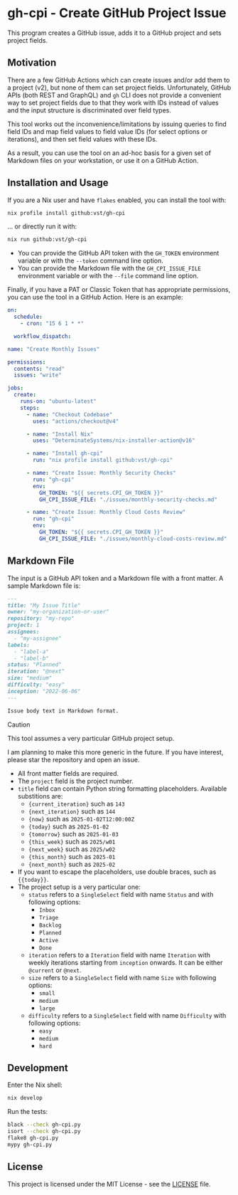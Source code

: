 # gh-cpi - Create GitHub Project Issue

This program creates a GitHub issue, adds it to a GitHub project and sets
project fields.

## Motivation

There are a few GitHub Actions which can create issues and/or add them to
a project (v2), but none of them can set project fields. Unfortunately, GitHub
APIs (both REST and GraphQL) and `gh` CLI does not provide a convenient way to
set project fields due to that they work with IDs instead of values and the
input structure is discriminated over field types.

This tool works out the inconvenience/limitations by issuing queries to find
field IDs and map field values to field value IDs (for select options or
iterations), and then set field values with these IDs.

As a result, you can use the tool on an ad-hoc basis for a given set of Markdown
files on your workstation, or use it on a GitHub Action.

## Installation and Usage

If you are a Nix user and have `flakes` enabled, you can install the tool with:

```sh
nix profile install github:vst/gh-cpi
```

... or directly run it with:

```sh
nix run github:vst/gh-cpi
```

- You can provide the GitHub API token with the `GH_TOKEN` environment variable
  or with the `--token` command line option.
- You can provide the Markdown file with the `GH_CPI_ISSUE_FILE` environment
  variable or with the `--file` command line option.

Finally, if you have a PAT or Classic Token that has appropriate permissions,
you can use the tool in a GitHub Action. Here is an example:

```yaml
on:
  schedule:
    - cron: "15 6 1 * *"

  workflow_dispatch:

name: "Create Monthly Issues"

permissions:
  contents: "read"
  issues: "write"

jobs:
  create:
    runs-on: "ubuntu-latest"
    steps:
      - name: "Checkout Codebase"
        uses: "actions/checkout@v4"

      - name: "Install Nix"
        uses: "DeterminateSystems/nix-installer-action@v16"

      - name: "Install gh-cpi"
        run: "nix profile install github:vst/gh-cpi"

      - name: "Create Issue: Monthly Security Checks"
        run: "gh-cpi"
        env:
          GH_TOKEN: "${{ secrets.CPI_GH_TOKEN }}"
          GH_CPI_ISSUE_FILE: "./issues/monthly-security-checks.md"

      - name: "Create Issue: Monthly Cloud Costs Review"
        run: "gh-cpi"
        env:
          GH_TOKEN: "${{ secrets.CPI_GH_TOKEN }}"
          GH_CPI_ISSUE_FILE: "./issues/monthly-cloud-costs-review.md"
```

## Markdown File

The input is a GitHub API token and a Markdown file with a front matter.
A sample Markdown file is:

```markdown
---
title: "My Issue Title"
owner: "my-organization-or-user"
repository: "my-repo"
project: 1
assignees:
  - "my-assignee"
labels:
  - "label-a"
  - "label-b"
status: "Planned"
iteration: "@next"
size: "medium"
difficulty: "easy"
inception: "2022-06-06"
---

Issue body text in Markdown format.
```

> [!CAUTION]
>
> This tool assumes a very particular GitHub project setup.
>
> I am planning to make this more generic in the future. If you have interest,
> please star the repository and open an issue.

- All front matter fields are required.
- The `project` field is the project number.
- `title` field can contain Python string formatting placeholders. Available
  substitions are:
  - `{current_iteration}` such as `143`
  - `{next_iteration}` such as `144`
  - `{now}` such as `2025-01-02T12:00:00Z`
  - `{today}` such as `2025-01-02`
  - `{tomorrow}` such as `2025-01-03`
  - `{this_week}` such as `2025/w01`
  - `{next_week}` such as `2025/w02`
  - `{this_month}` such as `2025-01`
  - `{next_month}` such as `2025-02`
- If you want to escape the placeholders, use double braces, such as `{{today}}`.
- The project setup is a very particular one:
  - `status` refers to a `SingleSelect` field with name `Status` and with
    following options:
    - `Inbox`
    - `Triage`
    - `Backlog`
    - `Planned`
    - `Active`
    - `Done`
  - `iteration` refers to a `Iteration` field with name `Iteration` with
    weekly iterations starting from `inception` onwards. It can be either
    `@current` or `@next`.
  - `size` refers to a `SingleSelect` field with name `Size` with following options:
    - `small`
    - `medium`
    - `large`
  - `difficulty` refers to a `SingleSelect` field with name `Difficulty` with
    following options:
    - `easy`
    - `medium`
    - `hard`

## Development

Enter the Nix shell:

```sh
nix develop
```

Run the tests:

```sh
black --check gh-cpi.py
isort --check gh-cpi.py
flake8 gh-cpi.py
mypy gh-cpi.py
```

## License

This project is licensed under the MIT License - see the [LICENSE](./LICENSE)
file.

